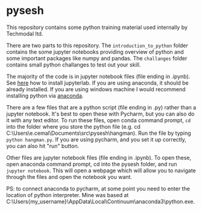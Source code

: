 # pysesh

This repository contains some python training material used internally by Techmodal ltd.

There are two parts to this repository. The `introduction_to_python` folder contains the some jupyter notebooks
providing overview of python and some important packages like numpy and pandas. The `challanges` folder contains 
small python challanges to test out your skill.

The majority of the code is in jupyter notebook files (file ending in .ipynb). See [here](https://jupyter.org/install)
how to install jupyterlab. If you are using anaconda, it should be already installed. If you are using windows machine
I would recommend installing python via [anaconda](https://www.anaconda.com/distribution/#download-section).

There are a few files that are a python script (file ending in .py) rather than a jupyter notebook.
It's best to open these with Pycharm, but you can also do it with any text editor. To run these files, open conda command
prompt, `cd` into the folder where you store the python file (e.g. cd C:\Users\e.cemal\Documents\src\pysesh\hangman).
Run the file by typing `python hangman.py`. If you are using pycharm, and you set it up correctly, you can also
hit "run" button.

Other files are jupyter notebook files (file ending in .ipynb). To open these, open anaconda command prompt,
cd into the pysesh folder, and run `jupyter notebook`. This will open a webpage which will allow you to navigate
through the files and open the notebook you want.

PS: to connect anaconda to pycharm, at some point you need to enter the location of python interpreter.
Mine was based at C:\Users\{my_username}\AppData\Local\Continuum\anaconda3\python.exe.
